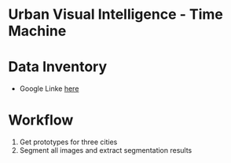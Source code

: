 # Urban Visual Intelligence - Time Machine

# Data Inventory
* Google Linke [here](https://docs.google.com/spreadsheets/d/1o5gFmZPUoDwrrbfE6M26uJF3HnEZll02ivnOxP6K6Xw/edit#gid=0)

# Workflow
1. Get prototypes for three cities
2. Segment all images and extract segmentation results